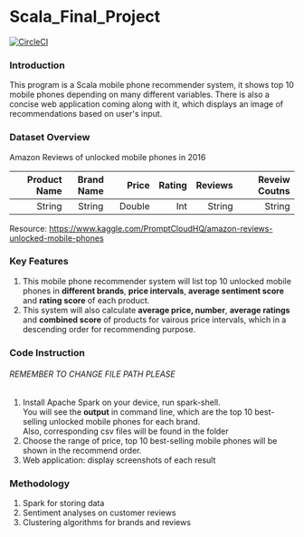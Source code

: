 # Scala_Final_Project

[![CircleCI](https://circleci.com/gh/nolanzsg/Scala_Final_Project.svg?style=svg)](https://circleci.com/gh/nolanzsg/Scala_Final_Project)

### Introduction
This program is a Scala mobile phone recommender system, it shows top 10 mobile phones depending on many different variables. 
There is also a concise web application coming along with it, which displays an image of recommendations based on user's input.

### Dataset Overview
Amazon Reviews of unlocked mobile phones in 2016

| Product Name |  Brand Name  |   Price  |  Rating |Reviews  | Reveiw Coutns |
| -----: |:-----:| -----:|-----:|-----:|-----:|
| String     | String | Double |  Int| String| String |

Resource: https://www.kaggle.com/PromptCloudHQ/amazon-reviews-unlocked-mobile-phones

### Key Features
1. This mobile phone recommender system will list top 10 unlocked mobile phones in **different brands**, **price intervals**, **average sentiment score** and **rating score** of each product. 
2. This system will also calculate **average price, number**, **average ratings** and **combined score** of products for vairous price intervals, which in a descending order for recommending purpose.

### Code Instruction
###### REMEMBER TO CHANGE FILE PATH PLEASE
1. Install Apache Spark on your device, run spark-shell.<br/> You will see the **output** in command line, which are the top 10 best-selling unlocked mobile phones for each brand. <br/> Also, corresponding csv files will be found in the folder
2. Choose the range of price, top 10 best-selling mobile phones will be shown in the recommend order.
3. Web application: display screenshots of each result

### Methodology
1. Spark for storing data
2. Sentiment analyses on customer reviews
3. Clustering algorithms for brands and reviews
